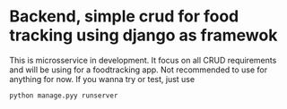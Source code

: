 # Backend, simple crud for food tracking using django as framewok

This is microsservice in development. It focus on all CRUD requirements and will be using for a foodtracking app. 
Not recommended to use for anything for now. 
If you wanna try or test, just use

```
python manage.pyy runserver 
```
